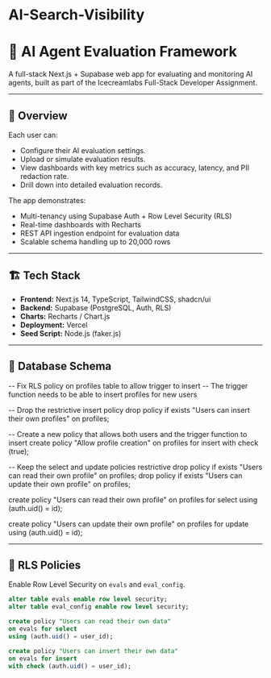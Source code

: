 # AI-Search-Visibility

# 🧠 AI Agent Evaluation Framework

A full-stack Next.js + Supabase web app for evaluating and monitoring AI agents, built as part of the Icecreamlabs Full-Stack Developer Assignment.

---

## 🚀 Overview

Each user can:
- Configure their AI evaluation settings.
- Upload or simulate evaluation results.
- View dashboards with key metrics such as accuracy, latency, and PII redaction rate.
- Drill down into detailed evaluation records.

The app demonstrates:
- Multi-tenancy using Supabase Auth + Row Level Security (RLS)
- Real-time dashboards with Recharts
- REST API ingestion endpoint for evaluation data
- Scalable schema handling up to 20,000 rows

---

## 🏗️ Tech Stack

- **Frontend:** Next.js 14, TypeScript, TailwindCSS, shadcn/ui
- **Backend:** Supabase (PostgreSQL, Auth, RLS)
- **Charts:** Recharts / Chart.js
- **Deployment:** Vercel
- **Seed Script:** Node.js (faker.js)

---

## 🧩 Database Schema

-- Fix RLS policy on profiles table to allow trigger to insert
-- The trigger function needs to be able to insert profiles for new users

-- Drop the restrictive insert policy
drop policy if exists "Users can insert their own profiles" on profiles;

-- Create a new policy that allows both users and the trigger function to insert
create policy "Allow profile creation"
  on profiles for insert
  with check (true);

-- Keep the select and update policies restrictive
drop policy if exists "Users can read their own profile" on profiles;
drop policy if exists "Users can update their own profile" on profiles;

create policy "Users can read their own profile"
  on profiles for select
  using (auth.uid() = id);

create policy "Users can update their own profile"
  on profiles for update
  using (auth.uid() = id);


---

## 🔐 RLS Policies

Enable Row Level Security on `evals` and `eval_config`.

```sql
alter table evals enable row level security;
alter table eval_config enable row level security;

create policy "Users can read their own data"
on evals for select
using (auth.uid() = user_id);

create policy "Users can insert their own data"
on evals for insert
with check (auth.uid() = user_id);
